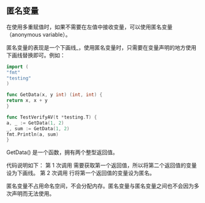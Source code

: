 ## 匿名变量

在使用多重赋值时，如果不需要在左值中接收变量，可以使用匿名变量（anonymous variable）。

匿名变量的表现是一个下画线_，使用匿名变量时，只需要在变量声明的地方使用下画线替换即可。例如：

```go
import (
"fmt"
"testing"
)

func GetData(x, y int) (int, int) {
return x, x + y
}

func TestVerifyAV(t *testing.T) {
a, _ := GetData(1, 2)
_, sum := GetData(1, 2)
fmt.Println(a, sum)
}
```

GetData() 是一个函数，拥有两个整型返回值。

代码说明如下：
第 1 次调用 需要获取第一个返回值，所以将第二个返回值的变量设为下画线。
第 2 次调用 行将第一个返回值的变量设为匿名。

匿名变量不占用命名空间，不会分配内存。匿名变量与匿名变量之间也不会因为多次声明而无法使用。